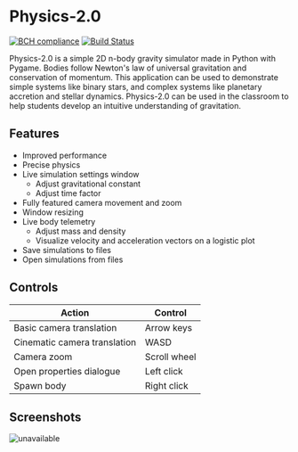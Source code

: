 # Physics-2.0

[![BCH compliance](https://bettercodehub.com/edge/badge/rschwa6308/Physics-2.0?branch=master)](https://bettercodehub.com/)
[![Build Status](https://travis-ci.org/StardustGogeta/Physics-2.0.svg?branch=master)](https://travis-ci.org/StardustGogeta/Physics-2.0)

Physics-2.0 is a simple 2D n-body gravity simulator made in Python with Pygame.  Bodies follow Newton's law of universal gravitation and conservation of momentum.  This application can be used to demonstrate simple systems like binary stars, and complex systems like planetary accretion and stellar dynamics.  Physics-2.0 can be used in the classroom to help students develop an intuitive understanding of gravitation.

## Features
- Improved performance
- Precise physics
- Live simulation settings window
  - Adjust gravitational constant
  - Adjust time factor
- Fully featured camera movement and zoom
- Window resizing
- Live body telemetry
   - Adjust mass and density
   - Visualize velocity and acceleration vectors on a logistic plot
- Save simulations to files
- Open simulations from files


## Controls
Action | Control
---|---
Basic camera translation | Arrow keys
Cinematic camera translation | WASD
Camera zoom | Scroll wheel
Open properties dialogue | Left click
Spawn body | Right click


## Screenshots
![unavailable](https://github.com/rschwa6308/Physics-2.0/blob/master/Screenshots/screenshot_0.PNG "Screenshot 0")
